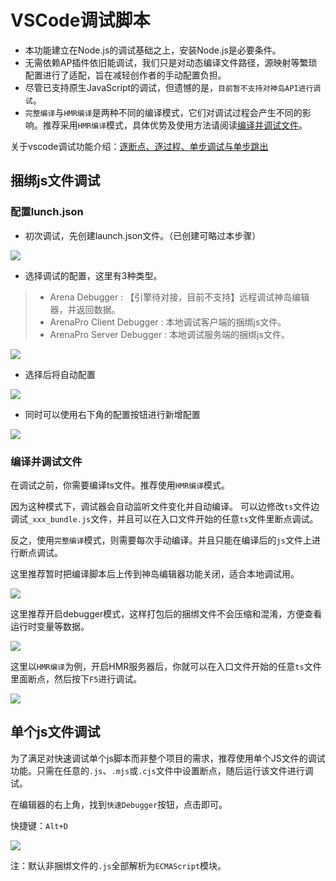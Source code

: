 # VSCode调试脚本
- 本功能建立在Node.js的调试基础之上，安装Node.js是必要条件。
- 无需依赖AP插件依旧能调试，我们只是对动态编译文件路径，源映射等繁琐配置进行了适配，旨在减轻创作者的手动配置负担。
- 尽管已支持原生JavaScript的调试，但遗憾的是，`目前暂不支持对神岛API进行调试`。
- `完整编译`与`HMR编译`是两种不同的编译模式，它们对调试过程会产生不同的影响。推荐采用`HMR编译`模式，具体优势及使用方法请阅读[编译并调试文件](/advanced/debugger#%E7%BC%96%E8%AF%91%E5%B9%B6%E8%B0%83%E8%AF%95%E6%96%87%E4%BB%B6)。

关于vscode调试功能介绍：[逐断点、逐过程、单步调试与单步跳出](https://blog.csdn.net/qq_53139964/article/details/141334576)

## 捆绑js文件调试
### 配置lunch.json
- 初次调试，先创建launch.json文件。（已创建可略过本步骤）

![](/QQ20241101-111306.png)

- 选择调试的配置，这里有3种类型。

> - Arena Debugger : 【引擎待对接，目前不支持】远程调试神岛编辑器，并返回数据。
> - ArenaPro Client Debugger : 本地调试客户端的捆绑js文件。
> - ArenaPro Server Debugger : 本地调试服务端的捆绑js文件。

![](/QQ20241101-111542.png)

- 选择后将自动配置

![](/QQ20241101-111952.png)

- 同时可以使用右下角的配置按钮进行新增配置

![](/QQ20241101-112041.png)

### 编译并调试文件
在调试之前，你需要编译ts文件。推荐使用`HMR编译`模式。

因为这种模式下，调试器会自动监听文件变化并自动编译。
可以边修改`ts`文件边调试`_xxx_bundle.js`文件，并且可以在入口文件开始的任意`ts`文件里断点调试。

反之，使用`完整编译`模式，则需要每次手动编译。并且只能在编译后的`js`文件上进行断点调试。

这里推荐暂时把编译脚本后上传到神岛编辑器功能关闭，适合本地调试用。

![](/QQ20241101-112658.png)


这里推荐开启debugger模式，这样打包后的捆绑文件不会压缩和混淆，方便查看运行时变量等数据。

![](/QQ20241101-142736.png)

这里以`HMR编译`为例，开启HMR服务器后，你就可以在入口文件开始的任意`ts`文件里面断点，然后按下`F5`进行调试。

![](/QQ20241101-125949.png)

## 单个js文件调试

为了满足对快速调试单个js脚本而非整个项目的需求，推荐使用单个JS文件的调试功能。只需在任意的`.js`、`.mjs`或`.cjs`文件中设置断点，随后运行该文件进行调试。

在编辑器的右上角，找到`快速Debugger`按钮，点击即可。

快捷键：`Alt+D`

![](/QQ20241101-131416.png)

注：默认非捆绑文件的`.js`全部解析为`ECMAScript`模块。